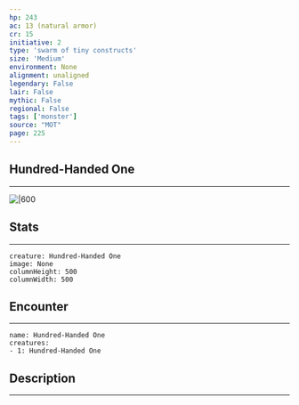 ```yaml
---
hp: 243
ac: 13 (natural armor)
cr: 15
initiative: 2
type: 'swarm of tiny constructs'    
size: 'Medium'
environment: None
alignment: unaligned
legendary: False
lair: False
mythic: False
regional: False
tags: ['monster']
source: "MOT"
page: 225
---
```


## Hundred-Handed One
---

![|600](D:/Program%20Files/5e.tools/img/bestiary/MOT/Hundred-Handed%20One.jpg)

## Stats
---

```statblock
creature: Hundred-Handed One
image: None
columnHeight: 500
columnWidth: 500
```

## Encounter
---

```encounter-table
name: Hundred-Handed One
creatures:
- 1: Hundred-Handed One
```

## Description
---




